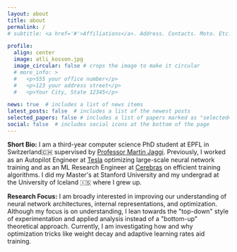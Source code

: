 ```yaml
---
layout: about
title: about
permalink: /
# subtitle: <a href='#'>Affiliations</a>. Address. Contacts. Moto. Etc.

profile:
  align: center
  image: atli_kosson.jpg
  image_circular: false # crops the image to make it circular
  # more_info: >
  #   <p>555 your office number</p>
  #   <p>123 your address street</p>
  #   <p>Your City, State 12345</p>

news: true  # includes a list of news items
latest_posts: false  # includes a list of the newest posts
selected_papers: false # includes a list of papers marked as "selected={true}"
social: false  # includes social icons at the bottom of the page
---
```

**Short Bio:** I am a third-year computer science PhD student at EPFL in Switzerland🇨🇭 supervised by [Professor Martin Jaggi](https://people.epfl.ch/martin.jaggi). Previously, I worked as an Autopilot Engineer at [Tesla](https://www.tesla.com/autopilot) optimizing large-scale neural network training and as an ML Research Engineer at [Cerebras](https://cerebras.net) on efficient training algorithms. I did my Master's at Stanford University and my undergrad at the University of Iceland 🇮🇸 where I grew up.

**Research Focus:** I am broadly interested in improving our understanding of neural network architectures, internal representations, and optimization. Although my focus is on understanding, I lean towards the "top-down" style of experimentation and applied analysis instead of a "bottom-up" theoretical approach. Currently, I am investigating how and why optimization tricks like weight decay and adaptive learning rates aid training.
